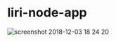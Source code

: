 # liri-node-app
![screenshot 2018-12-03 18 24 20](https://user-images.githubusercontent.com/41273841/49415252-f66fa880-f72a-11e8-8665-2dea4810e6f9.png)
